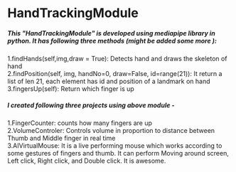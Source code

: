 # HandTrackingModule
##### This "HandTrackingModule" is developed using mediapipe library in python. It has following three methods (might be added some more ):  
1.findHands(self,img,draw = True): Detects hand and draws the skeleton of hand  
2.findPosition(self, img, handNo=0, draw=False, id=range(21)): It return a list of len 21, each element has id and position of a landmark on hand  
3.fingersUp(self): Return which finger is up


##### I created following three projects using above module -
1.FingerCounter: counts how many fingers are up  
2.VolumeControler: Controls volume in proportion to distance between Thumb and Middle finger in real time  
3.AIVirtualMouse: It is a live performing mouse which works according to some gestures of fingers and thumb. It can perform Moving around screen, Left click, Right click, and Double click. It is awesome.   
